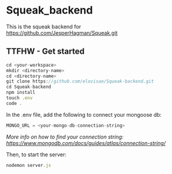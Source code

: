 # Squeak_backend
This is the squeak backend for https://github.com/JesperHagman/Squeak.git

## TTFHW - Get started

``` javascript
cd <your-workspace>
mkdir <directory-name>
cd <directory-name>
git clone https://github.com/elovisae/Squeak-backend.git
cd Squeak-backend
npm install
touch .env
code .

```

In the .env file, add the following to connect your mongoose db:


``` javascript
MONGO_URL = <your-mongo-db-connection-string>
```
*More info on how to find your connection string: https://www.mongodb.com/docs/guides/atlas/connection-string/*

Then, to start the server:

``` javascript
nodemon server.js
```



